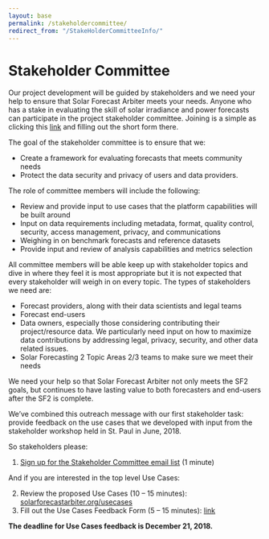 ```yaml
---
layout: base
permalink: /stakeholdercommittee/
redirect_from: "/StakeHolderCommitteeInfo/"
---
```


# Stakeholder Committee

Our project development will be guided by stakeholders and we need your help to ensure that Solar Forecast Arbiter meets your needs.  Anyone who has a stake in evaluating the skill of solar irradiance and power forecasts can participate in the project stakeholder committee.  Joining is a simple as clicking this [link](/emaillist) and filling out the short form there.

The goal of the stakeholder committee is to ensure that we:
* Create a framework for evaluating forecasts that meets community needs
* Protect the data security and privacy of users and data providers.

The role of committee members will include the following:
* Review and provide input to use cases that the platform capabilities will be built around
* Input on data requirements including metadata, format, quality control, security, access management, privacy, and communications
* Weighing in on benchmark forecasts and reference datasets
* Provide input and review of analysis capabilities and metrics selection

All committee members will be able keep up with stakeholder topics and dive in where they feel it is most appropriate but it is not expected that every stakeholder will weigh in on every topic.  The types of stakeholders we need are:
* Forecast providers, along with their data scientists and legal teams
* Forecast end-users
* Data owners, especially those considering contributing their project/resource data.  We particularly need input on how to maximize data contributions by addressing legal, privacy, security, and other data related issues.
* Solar Forecasting 2 Topic Areas 2/3 teams to make sure we meet their needs

We need your help so that Solar Forecast Arbiter not only meets the SF2 goals, but continues to have lasting value to both forecasters and end-users after the SF2 is complete.

We’ve combined this outreach message with our first stakeholder task: provide feedback on the use cases that we developed with input from the stakeholder workshop held in St. Paul in June, 2018.

So stakeholders please:
1. [Sign up for the Stakeholder Committee email list](/emaillist) (1 minute)

And if you are interested in the top level Use Cases:

2. Review the proposed Use Cases (10 – 15 minutes): [solarforecastarbiter.org/usecases](/usecases)
3. Fill out the Use Cases Feedback Form (5 – 15 minutes): [link](https://goo.gl/forms/F1qq08JppsKBMUtj2)

**The deadline for Use Cases feedback is December 21, 2018.**
